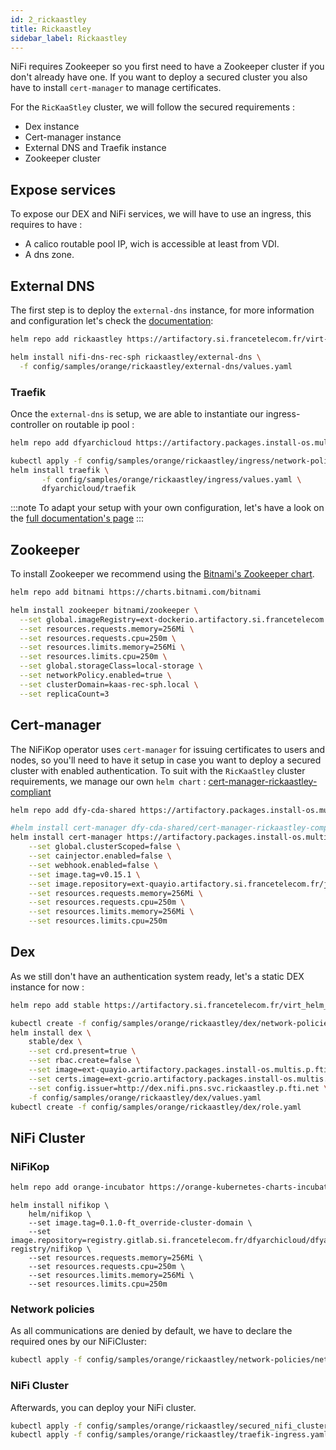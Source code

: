 ```yaml
---
id: 2_rickaastley
title: Rickaastley
sidebar_label: Rickaastley
---
```


NiFi requires Zookeeper so you first need to have a Zookeeper cluster if you don't already have one.
If you want to deploy a secured cluster you also have to install `cert-manager` to manage certificates.

For the `RicKaaStley` cluster, we will follow the secured requirements : 

- Dex instance
- Cert-manager instance
- External DNS and Traefik instance
- Zookeeper cluster

## Expose services

To expose our DEX and NiFi services, we will have to use an ingress, this requires to have :

- A calico routable pool IP, wich is accessible at least from VDI.
- A dns zone.

## External DNS 

The first step is to deploy the `external-dns` instance, for more information and configuration let's check the [documentation](https://hebex-wiki.orangeportails.net/index.php?title=RicKaaStley/Exposition_DNS_des_Services): 
 
```bash
helm repo add rickaastley https://artifactory.si.francetelecom.fr/virt-pfs-rickaastley-helm
```

```bash
helm install nifi-dns-rec-sph rickaastley/external-dns \
  -f config/samples/orange/rickaastley/external-dns/values.yaml
```

### Traefik

Once the `external-dns` is setup, we are able to instantiate our ingress-controller on routable ip pool :

```bash
helm repo add dfyarchicloud https://artifactory.packages.install-os.multis.p.fti.net/virt-sdfy-dfyarchicloud-helm
```

```bash
kubectl apply -f config/samples/orange/rickaastley/ingress/network-policies.yaml
helm install traefik \
       -f config/samples/orange/rickaastley/ingress/values.yaml \
       dfyarchicloud/traefik
```

:::note
To adapt your setup with your own configuration, let's have a look on the [full documentation's page](https://dfyarchicloud.app.cf.sph.hbx.geo.francetelecom.fr/kubernetes/ingress/traefik-metal-lb/#deploiement-de-traefik)
:::

## Zookeeper

To install Zookeeper we recommend using the [Bitnami's Zookeeper chart](https://github.com/bitnami/charts/tree/master/bitnami/zookeeper).

```bash
helm repo add bitnami https://charts.bitnami.com/bitnami
```

```bash
helm install zookeeper bitnami/zookeeper \
  --set global.imageRegistry=ext-dockerio.artifactory.si.francetelecom.fr \
  --set resources.requests.memory=256Mi \
  --set resources.requests.cpu=250m \
  --set resources.limits.memory=256Mi \
  --set resources.limits.cpu=250m \
  --set global.storageClass=local-storage \
  --set networkPolicy.enabled=true \
  --set clusterDomain=kaas-rec-sph.local \
  --set replicaCount=3
```

## Cert-manager

The NiFiKop operator uses `cert-manager` for issuing certificates to users and nodes, so you'll need to have it setup in case you want to deploy a secured cluster with enabled authentication.
To suit with the `RicKaaStley` cluster requirements, we manage our own `helm chart` : [cert-manager-rickaastley-compliant](https://gitlab.si.francetelecom.fr/kubernetes/cert-manager-rickaastley-compliant)

```bash
helm repo add dfy-cda-shared https://artifactory.packages.install-os.multis.p.fti.net/dfy-cda-shared-helm
```

```bash
#helm install cert-manager dfy-cda-shared/cert-manager-rickaastley-compliant \
helm install cert-manager https://artifactory.packages.install-os.multis.p.fti.net:443/dfy-cda-shared-helm/cert-manager-rickaastley-compliant-v0.1.0.tgz \
    --set global.clusterScoped=false \
    --set cainjector.enabled=false \
    --set webhook.enabled=false \
    --set image.tag=v0.15.1 \
    --set image.repository=ext-quayio.artifactory.si.francetelecom.fr/jetstack/cert-manager-controller \
    --set resources.requests.memory=256Mi \
    --set resources.requests.cpu=250m \
    --set resources.limits.memory=256Mi \
    --set resources.limits.cpu=250m
```

## Dex

As we still don't have an authentication system ready, let's a static DEX instance for now : 

```bash
helm repo add stable https://artifactory.si.francetelecom.fr/virt_helm_pfs-noh
```

```bash
kubectl create -f config/samples/orange/rickaastley/dex/network-policies.yaml
helm install dex \
    stable/dex \
    --set crd.present=true \
    --set rbac.create=false \
    --set image=ext-quayio.artifactory.packages.install-os.multis.p.fti.net/dexidp/dex \
    --set certs.image=ext-gcrio.artifactory.packages.install-os.multis.p.fti.net/google_containers/kubernetes-dashboard-init-amd64 \
    --set config.issuer=http://dex.nifi.pns.svc.rickaastley.p.fti.net \
    -f config/samples/orange/rickaastley/dex/values.yaml
kubectl create -f config/samples/orange/rickaastley/dex/role.yaml
```

## NiFi Cluster

### NiFiKop

```bash
helm repo add orange-incubator https://orange-kubernetes-charts-incubator.storage.googleapis.com/
```

```console
helm install nifikop \
    helm/nifikop \
    --set image.tag=0.1.0-ft_override-cluster-domain \
    --set image.repository=registry.gitlab.si.francetelecom.fr/dfyarchicloud/dfyarchicloud-registry/nifikop \
    --set resources.requests.memory=256Mi \
    --set resources.requests.cpu=250m \
    --set resources.limits.memory=256Mi \
    --set resources.limits.cpu=250m
```
    
### Network policies 

As all communications are denied by default, we have to declare the required ones by our NiFiCluster: 

```bash
kubectl apply -f config/samples/orange/rickaastley/network-policies/network-policies.yaml
```

### NiFi Cluster

Afterwards, you can deploy your NiFi cluster.

```bash
kubectl apply -f config/samples/orange/rickaastley/secured_nifi_cluster_dex.yaml
kubectl apply -f config/samples/orange/rickaastley/traefik-ingress.yaml
```